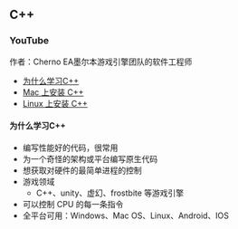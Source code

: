 ## C++

### YouTube

作者：Cherno EA墨尔本游戏引擎团队的软件工程师

- [为什么学习C++](#为什么学习C++)
- [Mac 上安装 C++](./mac_install_cpp.md)
- [Linux 上安装 C++](./Linux_install_cpp.md)


#### 为什么学习C++

- 编写性能好的代码，很常用
- 为一个奇怪的架构或平台编写原生代码
- 想获取对硬件的最简单进程的控制
- 游戏领域
    - C++、unity、虚幻、frostbite 等游戏引擎
- 可以控制 CPU 的每一条指令
- 全平台可用：Windows、Mac OS、Linux、Android、IOS